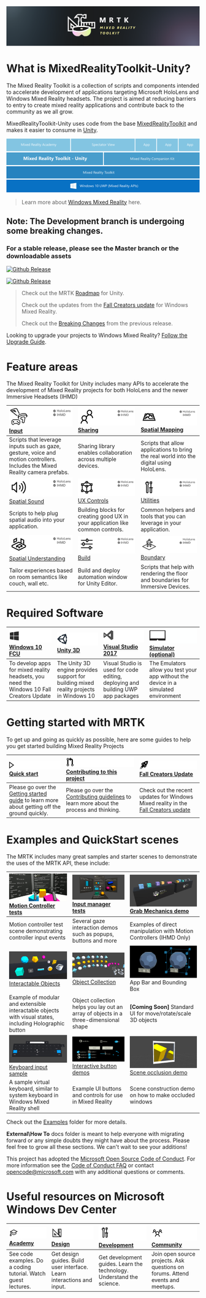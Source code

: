 <img src="External/ReadMeImages/MRTK_Logo_Rev.png">

# What is MixedRealityToolkit-Unity?
The Mixed Reality Toolkit is a collection of scripts and components intended to accelerate development of applications targeting Microsoft HoloLens and Windows Mixed Reality headsets.
The project is aimed at reducing barriers to entry to create mixed reality applications and contribute back to the community as we all grow.

MixedRealityToolkit-Unity uses code from the base [MixedRealityToolkit](https://github.com/Microsoft/MixedRealityToolkit) and makes it easier to consume in [Unity](https://unity3d.com/).

[![Mixed Reality Academy](External/ReadMeImages/MixedRealityStack-Apps.png)](https://developer.microsoft.com/en-us/windows/mixed-reality/academy)
[![View the Mixed Reality Companion Kit](External/ReadMeImages/MixedRealityStack-MRTK-Unity.png)](https://github.com/Microsoft/MixedRealityCompanionKit)
[![Mixed Reality Toolkit GitHub Repo](External/ReadMeImages/MixedRealityStack-MRTK.png)](https://github.com/Microsoft/MixedRealityToolkit)
[![Read the Mixed Reality Developer Guides](External/ReadMeImages/MixedRealityStack-UWP.png)](https://developer.microsoft.com/en-us/windows/mixed-reality)

> Learn more about [Windows Mixed Reality](https://www.microsoft.com/en-gb/windows/windows-mixed-reality) here.

## Note: The Development branch is undergoing some breaking changes.  
### For a stable release, please see the Master branch or the downloadable assets

[github-rel]:                    https://github.com/Microsoft/MixedRealityToolkit-Unity/releases/latest
[mrtk-version-badge]:            https://img.shields.io/github/tag/microsoft/MixedRealityToolkit-unity.svg?label=Latest%20Master%20Branch%20Release&colorB=9acd32
[![Github Release][mrtk-version-badge]][github-rel]

[unity-download]:                 https://unity3d.com/unity/whats-new/unity-2017.2.1
[unity-version-badge]:            https://img.shields.io/badge/Current%20Unity%20Editor%20Version-2017.2.1f1-green.svg
[![Github Release][unity-version-badge]][unity-download]

> Check out the MRTK [Roadmap](/Roadmap.md) for Unity.
>
> Check out the updates from the [Fall Creators update](/FallCreatorsUpdate.md) for Windows Mixed Reality.
>
> Check out the [Breaking Changes](/BreakingChanges.md) from the previous release.

Looking to upgrade your projects to Windows Mixed Reality? [Follow the Upgrade Guide](/UpgradeGuide.md).

# Feature areas
The Mixed Reality Toolkit for Unity includes many APIs to accelerate the development of Mixed Reality projects for both HoloLens and the newer Immersive Headsets (IHMD)

| [![Input](External/ReadMeImages/MRTK170802_Short_03.png)](Assets/MixedRealityToolkit/Input/README.md)  [Input](Assets/MixedRealityToolkit/Input/README.md)                                               | [![Sharing](External/ReadMeImages/MRTK170802_Short_04.png)](Assets/MixedRealityToolkit/Sharing/README.md) [Sharing](Assets/MixedRealityToolkit/Sharing/README.md)   | [![Spatial Mapping](External/ReadMeImages/MRTK170802_Short_05.png)](Assets/MixedRealityToolkit/SpatialMapping/README.md) [Spatial Mapping](Assets/MixedRealityToolkit/SpatialMapping/README.md)| 
| :--- | :--- | :--- |
| Scripts that leverage inputs such as gaze, gesture, voice and motion controllers. Includes the Mixed Reality camera prefabs. | Sharing library enables collaboration across multiple devices. | Scripts that allow applications to bring the real world into the digital using HoloLens. | 
| [![Spatial Sound](External/ReadMeImages/MRTK170802_Short_09.png)](Assets/MixedRealityToolkit/SpatialSound/README.md) [Spatial Sound](Assets/MixedRealityToolkit/SpatialSound/README.md) | [![UX Controls](External/ReadMeImages/MRTK170802_Short_10.png)](Assets/MixedRealityToolkit/UX/README.md) [UX Controls](Assets/MixedRealityToolkit/UX/README.md)| [![Utilities](External/ReadMeImages/MRTK170802_Short_11.png)](Assets/MixedRealityToolkit/Utilities/README.md) [Utilities](Assets/MixedRealityToolkit/Utilities/README.md) | 
| Scripts to help plug spatial audio into your application. | Building blocks for creating good UX in your application like common controls. | Common helpers and tools that you can leverage in your application. |
| [![Spatial Understanding](External/ReadMeImages/MRTK170802_Short_06.png)](Assets/MixedRealityToolkit/SpatialUnderstanding/README.md) [Spatial Understanding](Assets/MixedRealityToolkit/SpatialUnderstanding/README.md)| [![Build](External/ReadMeImages/MRTK170802_Short_12.png)](Assets/MixedRealityToolkit/BuildAndDeploy/README.md) [Build](Assets/MixedRealityToolkit/BuildAndDeploy/README.md)| [![Boundary](External/ReadMeImages/MRTK170802_Short_07.png)](Assets/MixedRealityToolkit/Boundary/README.md) [Boundary](Assets/MixedRealityToolkit/Boundary/README.md)                       |
| Tailor experiences based on room semantics like couch, wall etc.                                                                                  | Build and deploy automation window for Unity Editor.                                                        | Scripts that help with rendering the floor and boundaries for Immersive Devices.

# Required Software
| [![Windows 10 Creators Update](External/ReadMeImages/MRTK170802_Short_17.png)](https://www.microsoft.com/software-download/windows10) [Windows 10 FCU](https://www.microsoft.com/software-download/windows10)| [![Unity](External/ReadMeImages/MRTK170802_Short_18.png)](https://unity3d.com/get-unity/download/archive) [Unity 3D](https://unity3d.com/get-unity/download/archive)| [![Visual Studio 2017](External/ReadMeImages/MRTK170802_Short_19.png)](http://dev.windows.com/downloads) [Visual Studio 2017](http://dev.windows.com/downloads)| [![Simulator (optional)](External/ReadMeImages/MRTK170802_Short_20.png)](https://go.microsoft.com/fwlink/?linkid=852626) [Simulator (optional)](https://go.microsoft.com/fwlink/?linkid=852626)|
| :--- | :--- | :--- | :--- |
| To develop apps for mixed reality headsets, you need the Windows 10 Fall Creators Update | The Unity 3D engine provides support for building mixed reality projects in Windows 10 | Visual Studio is used for code editing, deploying and building UWP app packages | The Emulators allow you test your app without the device in a simulated environment |

# Getting started with MRTK
To get up and going as quickly as possible, here are some guides to help you get started building Mixed Reality Projects

| [![Quick Start Guide](External/ReadMeImages/MRTK170802c_Short_22.png)](GettingStarted.md) [Quick start](GettingStarted.md) | [![Contributing to this project](External/ReadMeImages/MRTK170802c_Short_23.png)](CONTRIBUTING.md) [Contributing to this project](CONTRIBUTING.md) | [![Contributing to this project](External/ReadMeImages/MRTK170802c_Short_24.png)](FallCreatorsUpdate.md) [Fall Creators Update](FallCreatorsUpdate.md) |
|:--- | :--- | :--- |
| Please go over the [Getting started guide](GettingStarted.md) to learn more about getting off the ground quickly. | Please go over the [Contributing guidelines](CONTRIBUTING.md) to learn more about the process and thinking. | Check out the recent updates for Windows Mixed reality in the [Fall Creators update](/FallCreatorsUpdate.md) |

# Examples and QuickStart scenes
The MRTK includes many great samples and starter scenes to demonstrate the uses of the MRTK API, these include:

| [![Motion Controller tests](External/ReadMeImages/MRTK_MotionControllerTest.jpg)](/Assets/MixedRealityToolkit-Examples) [Motion Controller tests](/Assets/MixedRealityToolkit-Examples) | [![Input manager tests](External/ReadMeImages/MRTK_InputManagerTest.jpg)](/Assets/MixedRealityToolkit-Examples) [Input manager tests](/Assets/MixedRealityToolkit-Examples) | [![Grab Mechanics demo](External/ReadMeImages/MRTK_GrabMechanics.jpg)](/Assets/MixedRealityToolkit-Examples/MotionControllers-GrabMechanics) [Grab Mechanics demo](/Assets/MixedRealityToolkit-Examples/MotionControllers-GrabMechanics) |
|:--- | :--- | :--- |
| Motion controller test scene demonstrating controller input events | Several gaze interaction demos such as popups, buttons and more |   Examples of direct manipulation with Motion Controllers (IHMD Only) |
| [![Interactable Objects](External/ReadMeImages/MRTK_InteractableObject.jpg)](/Assets/MixedRealityToolkit-Examples/UX/Readme/README_InteractableObjectExample.md) [Interactable Objects](/Assets/MixedRealityToolkit-Examples/UX/Readme/README_InteractableObjectExample.md) | [![Object Collection](External/ReadMeImages/MRTK_ObjectCollection.jpg)](/Assets/MixedRealityToolkit-Examples/UX/Readme/README_ObjectCollection.md) [Object Collection](/Assets/MixedRealityToolkit-Examples/UX/Readme/README_ObjectCollection.md) | [![App Bar and Bounding Box](External/ReadMeImages/MRTK_AppBar_BoundingBox.jpg)](/Assets/MixedRealityToolkit-Examples/UX/Scenes) App Bar and Bounding Box |
| Example of modular and extensible interactable objects with visual states, including Holographic button  | Object collection helps you lay out an array of objects in a three-dimensional shape | **[Coming Soon]** Standard UI for move/rotate/scale 3D objects |
| [![Keyboard input sample](External/ReadMeImages/MRTK_Keyboard.jpg)](/Assets/MixedRealityToolkit-Examples) [Keyboard input sample](/Assets/MixedRealityToolkit-Examples) | [![Interactive button demos](External/ReadMeImages/MRTK_InteractiveButtons.jpg)](/Assets/MixedRealityToolkit-Examples/UX/Readme/README_InteractiveButtonComponents.md) [Interactive button demos](/Assets/MixedRealityToolkit-Examples/UX/Readme/README_InteractiveButtonComponents.md) | [![Scene occulsion demo](External/ReadMeImages/MRTK_OcclusionExample.jpg)](/Assets/MixedRealityToolkit-Examples) [Scene occlusion demo](/Assets/MixedRealityToolkit-Examples) |
| A sample virtual keyboard, similar to system keyboard in Windows Mixed Reality shell  | Example UI buttons and controls for use in Mixed Reality | Scene construction demo on how to make occluded windows |

Check out the [Examples](/Assets/MixedRealityToolkit-Examples) folder for more details.

**External\How To** docs folder is meant to help everyone with migrating forward or any simple doubts they might have about the process.
Please feel free to grow all these sections. We can't wait to see your additions!

This project has adopted the [Microsoft Open Source Code of Conduct](https://opensource.microsoft.com/codeofconduct/). 
For more information see the [Code of Conduct FAQ](https://opensource.microsoft.com/codeofconduct/faq/) or contact [opencode@microsoft.com](mailto:opencode@microsoft.com) with any additional questions or comments.

# Useful resources on Microsoft Windows Dev Center
| ![Academy](External/ReadMeImages/icon_academy.png) [Academy](https://developer.microsoft.com/en-us/windows/mixed-reality/academy)| ![Design](External/ReadMeImages/icon_design.png) [Design](https://developer.microsoft.com/en-us/windows/mixed-reality/design)| ![Development](External/ReadMeImages/icon_development.png) [Development](https://developer.microsoft.com/en-us/windows/mixed-reality/development)| ![Community)](External/ReadMeImages/icon_community.png) [Community](https://developer.microsoft.com/en-us/windows/mixed-reality/community)|
| :--------------------- | :----------------- | :------------------ | :------------------------ |
| See code examples. Do a coding tutorial. Watch guest lectures.          | Get design guides. Build user interface. Learn interactions and input.     | Get development guides. Learn the technology. Understand the science.       | Join open source projects. Ask questions on forums. Attend events and meetups. |
